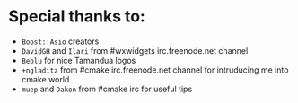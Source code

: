 Special thanks to:
==================

+ `Boost::Asio` creators
+ `DavidGH` and `Ilari` from #wxwidgets irc.freenode.net channel
+ `Beblu` for nice Tamandua logos
+ `+ngladitz` from #cmake irc.freenode.net channel for intruducing me into cmake world
+ `muep` and `Dakon` from #cmake irc for useful tips
